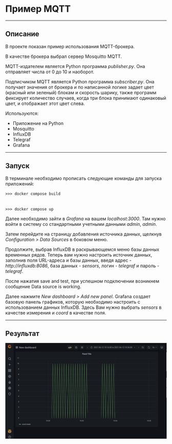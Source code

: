 # Пример MQTT

***

## Описание

В проекте показан пример использования MQTT-брокера.

В качестве брокера выбрал сервер Mosquitto MQTT.

MQTT-издателем является Python программа _publisher.py_. Она отправляет числа от 0 до 10 и наоборот.

Подписчиком MQTT является Python программа _subscriber.py_. Она получает значения от брокера и по написанной логике задает цвет (красный или зеленый) блокам и скорость шарику, также программ фиксирует количество случаев, когда три блока принимают одинаковый цвет, и отображает этот цвет слева.

Используются:
* Приложение на Python
* Mosquitto
* InfluxDB
* Telegraf
* Grafana

---

## Запуск

В терминале необходимо прописать следующие команды для запуска приложений:


```
>>> docker compose build


>>> docker compose up
```

Далее необходимо зайти в _Grafana_ на вашем _localhost:3000_. Там нужно войти в систему со стандартными учетными данными _admin_, _admin_.

Затем перейдите на страницу добавления источника данных, щелкнув _Configuration > Data Sources_ в боковом меню.

Продолжите, выбрав InfluxDB в раскрывающемся меню базы данных временных рядов. Теперь вам нужно настроить источник данных, заполнив поля URL-адреса и базы данных, введя адрес - _http://influxdb:8086_, база данных - _sensors_, логин - _telegraf_ и пароль - _telegraf_.

После нажатия save and test, при успешном подключении возникнем сообщение Data source is working.

Далее нажмите _New dashboard > Add new panel_. Grafana создает базовую панель графиков, которую необходимо настроить с использованием данных InfluxDB. Здесь Вам нужно выбрать _sensors_ в качестве измерения и _coord_ в качестве поля.

---

## Результат

![ПРимер](img/ExampleGrafana.jpg "ПРимер")
